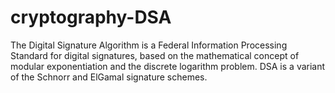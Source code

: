 # cryptography-DSA
The Digital Signature Algorithm is a Federal Information Processing Standard for digital signatures, based on the mathematical concept of modular exponentiation and the discrete logarithm problem. DSA is a variant of the Schnorr and ElGamal signature schemes.
